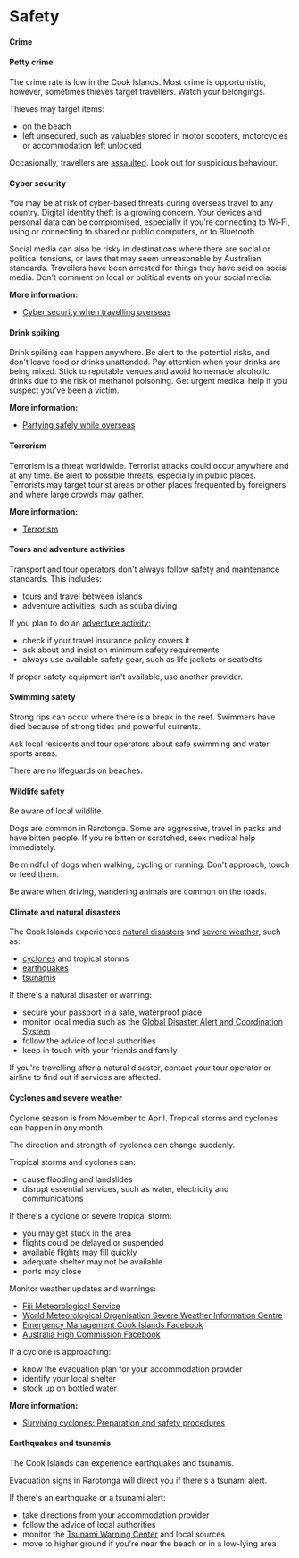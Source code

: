 # Safety

#### Crime

#### Petty crime

The crime rate is low in the Cook Islands. Most crime is opportunistic, however, sometimes thieves target travellers. Watch your belongings.

Thieves may target items:

* on the beach
* left unsecured, such as valuables stored in motor scooters, motorcycles or accommodation left unlocked

Occasionally, travellers are [assaulted](/before-you-go/safety/sexual-assault "Reducing the risk of sexual assault and harassment"). Look out for suspicious behaviour.

#### Cyber security

You may be at risk of cyber-based threats during overseas travel to any country. Digital identity theft is a growing concern. Your devices and personal data can be compromised, especially if you’re connecting to Wi-Fi, using or connecting to shared or public computers, or to Bluetooth.

Social media can also be risky in destinations where there are social or political tensions, or laws that may seem unreasonable by Australian standards. Travellers have been arrested for things they have said on social media. Don't comment on local or political events on your social media.

**More information:**

* [Cyber security when travelling overseas](https://www.smartraveller.gov.au/before-you-go/staying-safe/cyber-security)

#### Drink spiking

Drink spiking can happen anywhere. Be alert to the potential risks, and don't leave food or drinks unattended. Pay attention when your drinks are being mixed. Stick to reputable venues and avoid homemade alcoholic drinks due to the risk of methanol poisoning. Get urgent medical help if you suspect you’ve been a victim.

**More information:**

* [Partying safely while overseas](/before-you-go/safety/partying "Partying safely")

#### Terrorism

Terrorism is a threat worldwide. Terrorist attacks could occur anywhere and at any time. Be alert to possible threats, especially in public places. Terrorists may target tourist areas or other places frequented by foreigners and where large crowds may gather.

**More information:**

* [Terrorism](/before-you-go/safety/terrorism "Terrorism")

#### Tours and adventure activities

Transport and tour operators don't always follow safety and maintenance standards. This includes:

* tours and travel between islands
* adventure activities, such as scuba diving

If you plan to do an [adventure activity](/before-you-go/activities/adventure "Going overseas for sports and adventure"):

* check if your travel insurance policy covers it
* ask about and insist on minimum safety requirements
* always use available safety gear, such as life jackets or seatbelts

If proper safety equipment isn't available, use another provider.

#### Swimming safety

Strong rips can occur where there is a break in the reef. Swimmers have died because of strong tides and powerful currents.

Ask local residents and tour operators about safe swimming and water sports areas.

There are no lifeguards on beaches.

#### Wildlife safety

Be aware of local wildlife.

Dogs are common in Rarotonga. Some are aggressive, travel in packs and have bitten people. If you're bitten or scratched, seek medical help immediately.

Be mindful of dogs when walking, cycling or running. Don't approach, touch or feed them.

Be aware when driving, wandering animals are common on the roads.

#### Climate and natural disasters

The Cook Islands experiences [natural disasters](/before-you-go/safety/natural-disasters "Staying safe when there's a natural disaster") and [severe weather](/node/347), such as:

* [cyclones](/node/346) and tropical storms
* [earthquakes](/node/345)
* [tsunamis](/before-you-go/safety/natural-disasters "Staying safe when there's a natural disaster")

If there's a natural disaster or warning:

* secure your passport in a safe, waterproof place
* monitor local media such as the [Global Disaster Alert and Coordination System](http://gdacs.org/)
* follow the advice of local authorities
* keep in touch with your friends and family

If you're travelling after a natural disaster, contact your tour operator or airline to find out if services are affected.

#### Cyclones and severe weather

Cyclone season is from November to April. Tropical storms and cyclones can happen in any month.

The direction and strength of cyclones can change suddenly.

Tropical storms and cyclones can:

* cause flooding and landslides
* disrupt essential services, such as water, electricity and communications

If there's a cyclone or severe tropical storm:

* you may get stuck in the area
* flights could be delayed or suspended
* available flights may fill quickly
* adequate shelter may not be available
* ports may close

Monitor weather updates and warnings:

* [Fiji Meteorological Service](http://www.met.gov.fj/)
* [World Meteorological Organisation Severe Weather Information Centre](https://severeweather.wmo.int/)
* [Emergency Management Cook Islands Facebook](https://www.facebook.com/emciCK)
* [Australia High Commission Facebook](https://www.facebook.com/AusInTheCooks)

If a cyclone is approaching:

* know the evacuation plan for your accommodation provider
* identify your local shelter
* stock up on bottled water

**More information:**

* [Surviving cyclones: Preparation and safety procedures](http://www.bom.gov.au/cyclone/about/checklist.shtml)

#### Earthquakes and tsunamis

The Cook Islands can experience earthquakes and tsunamis.

Evacuation signs in Rarotonga will direct you if there's a tsunami alert.

If there's an earthquake or a tsunami alert:

* take directions from your accommodation provider
* follow the advice of local authorities
* monitor the [Tsunami Warning Center](https://www.tsunami.gov/) and local sources
* move to higher ground if you're near the beach or in a low-lying area